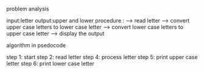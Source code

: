 problem analysis

input:letter
output:upper and lower 
procedure :
--> read letter 
--> convert upper case letters to lower case letter
--> convert lower case letters to upper case letter
--> display the output

algorithm in psedocode

step 1: start
step 2: read letter
step 4: process letter
step 5: print upper case letter
step 6: print lower case letter
